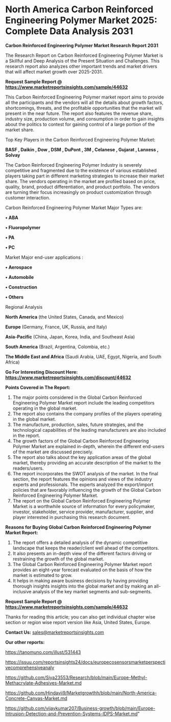 # North America Carbon Reinforced Engineering Polymer Market 2025: Complete Data Analysis 2031

<strong>Carbon Reinforced Engineering Polymer Market Research Report 2031</strong>

The Research Report on Carbon Reinforced Engineering Polymer Market is a Skillful and Deep Analysis of the Present Situation and Challenges. This research report also analyzes other important trends and market drivers that will affect market growth over 2025-2031.

<strong>Request Sample Report @ <a href=https://www.marketreportsinsights.com/sample/44632>https://www.marketreportsinsights.com/sample/44632</a></strong>

This Carbon Reinforced Engineering Polymer market report aims to provide all the participants and the vendors will all the details about growth factors, shortcomings, threats, and the profitable opportunities that the market will present in the near future. The report also features the revenue share, industry size, production volume, and consumption in order to gain insights about the politics to contest for gaining control of a large portion of the market share.

Top Key Players in the Carbon Reinforced Engineering Polymer Market:

<strong>BASF , Daikin , Dow , DSM , DuPont , 3M , Celanese , Gujarat , Lanxess , Solvay </strong>

The Carbon Reinforced Engineering Polymer Industry is severely competitive and fragmented due to the existence of various established players taking part in different marketing strategies to increase their market share. The vendors operating in the market are profiled based on price, quality, brand, product differentiation, and product portfolio. The vendors are turning their focus increasingly on product customization through customer interaction.

Carbon Reinforced Engineering Polymer Market Major Types are:

<strong>•  ABA 

•  Fluoropolymer 

•  PA 

•  PC</strong>

Market Major end-user applications :

<strong>•  Aerospace 

•  Automobile 

•  Construction 

•  Others</strong>

Regional Analysis

</u><strong><b>North America</b></strong> (the United States, Canada, and Mexico)

<strong><b>Europe </b></strong>(Germany, France, UK, Russia, and Italy)

<strong><b>Asia-Pacific</b></strong> (China, Japan, Korea, India, and Southeast Asia)

<strong><b>South America</b></strong> (Brazil, Argentina, Colombia, etc.)

<strong><b>The Middle East and Africa</b></strong> (Saudi Arabia, UAE, Egypt, Nigeria, and South Africa)

<strong>Go For Interesting Discount Here: <a href=https://www.marketreportsinsights.com/discount/44632>https://www.marketreportsinsights.com/discount/44632</a></strong>

<strong>Points Covered in The Report:</strong>
<ol>
  <li>The major points considered in the Global Carbon Reinforced Engineering Polymer Market report include the leading competitors operating in the global market.</li>
  <li>The report also contains the company profiles of the players operating in the global market.</li>
  <li>The manufacture, production, sales, future strategies, and the technological capabilities of the leading manufacturers are also included in the report.</li>
  <li>The growth factors of the Global Carbon Reinforced Engineering Polymer Market are explained in-depth, wherein the different end-users of the market are discussed precisely.</li>
  <li>The report also talks about the key application areas of the global market, thereby providing an accurate description of the market to the readers/users.</li>
  <li>The report incorporates the SWOT analysis of the market. In the final section, the report features the opinions and views of the industry experts and professionals. The experts analyzed the export/import policies that are favorably influencing the growth of the Global Carbon Reinforced Engineering Polymer Market.</li>
  <li>The report on the Global Carbon Reinforced Engineering Polymer Market is a worthwhile source of information for every policymaker, investor, stakeholder, service provider, manufacturer, supplier, and player interested in purchasing this research document.</li>
</ol>
<strong>Reasons for Buying Global Carbon Reinforced Engineering Polymer Market Report:</strong>

<ol>
  <li>The report offers a detailed analysis of the dynamic competitive landscape that keeps the reader/client well ahead of the competitors.</li>
  <li>It also presents an in-depth view of the different factors driving or restraining the growth of the global market.</li>
  <li>The Global Carbon Reinforced Engineering Polymer Market report provides an eight-year forecast evaluated on the basis of how the market is estimated to grow.</li>
  <li>It helps in making aware business decisions by having providing thorough insights insights into the global market and by making an all-inclusive analysis of the key market segments and sub-segments.</li>
</ol>
<strong>Request Sample Report @ <a href=https://www.marketreportsinsights.com/sample/44632>https://www.marketreportsinsights.com/sample/44632</a></strong>


Thanks for reading this article; you can also get individual chapter wise section or region wise report version like Asia, United States, Europe.

<strong>Contact Us:</strong>
sales@marketreportsinsights.com

<strong>Our other reports:</strong>

<a href=https://tanomuno.com/illust/531443>https://tanomuno.com/illust/531443</a>

<a href=https://issuu.com/reportsinsights24/docs/europecosensorsmarketperspectivecomprehensiveanaly>https://issuu.com/reportsinsights24/docs/europecosensorsmarketperspectivecomprehensiveanaly</a>

<a href=https://github.com/Siya23553/Research/blob/main/Europe-Methyl-Methacrylate-Adhesives-Market.md>https://github.com/Siya23553/Research/blob/main/Europe-Methyl-Methacrylate-Adhesives-Market.md</a>

<a href=https://github.com/Hindavii9/Marketgrowthh/blob/main/North-America-Concrete-Canvas-Market.md>https://github.com/Hindavii9/Marketgrowthh/blob/main/North-America-Concrete-Canvas-Market.md</a>

<a href=https://github.com/vijaykumar207/Business-growth/blob/main/Europe-Intrusion-Detection-and-Prevention-Systems-IDPS-Market.md>https://github.com/vijaykumar207/Business-growth/blob/main/Europe-Intrusion-Detection-and-Prevention-Systems-IDPS-Market.md</a>"
